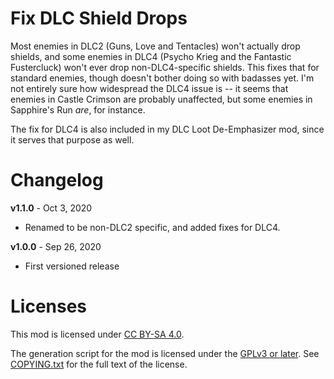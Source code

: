 Fix DLC Shield Drops
====================

Most enemies in DLC2 (Guns, Love and Tentacles) won't actually drop
shields, and some enemies in DLC4 (Psycho Krieg and the Fantastic
Fustercluck) won't ever drop non-DLC4-specific shields.  This fixes
that for standard enemies, though doesn't bother doing so with badasses
yet.  I'm not entirely sure how widespread the DLC4 issue is -- it seems
that enemies in Castle Crimson are probably unaffected, but some enemies
in Sapphire's Run *are*, for instance.

The fix for DLC4 is also included in my DLC Loot De-Emphasizer mod, since
it serves that purpose as well.

Changelog
=========

**v1.1.0** - Oct 3, 2020
 * Renamed to be non-DLC2 specific, and added fixes for DLC4.

**v1.0.0** - Sep 26, 2020
 * First versioned release
 
Licenses
========

This mod is licensed under [CC BY-SA 4.0](https://creativecommons.org/licenses/by-sa/4.0/).

The generation script for the mod is licensed under the
[GPLv3 or later](https://www.gnu.org/licenses/quick-guide-gplv3.html).
See [COPYING.txt](../../COPYING.txt) for the full text of the license.

